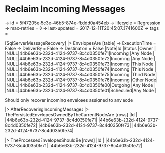# Reclaim Incoming Messages

-> id = 5f47205e-5c3e-46b5-874e-fbddd0a454eb -> lifecycle = Regression -> max-retries = 0 -> last-updated =
2017-12-11T20:45:07.2741600Z -> tags =

[SqlServerMessageRecovery]
|> EnvelopesAre
[table]
-> ExecutionTime = False -> DeliverBy = False -> Destination = False |Note|Id |Status |Owner |
|NULL|44b6e63b-232d-4124-9737-8c4d0350fe71|Incoming |Any Node | |NULL|44b6e63b-232d-4124-9737-8c4d0350fe72|Incoming |Any
Node | |NULL|44b6e63b-232d-4124-9737-8c4d0350fe73|Incoming |This Node |
|NULL|44b6e63b-232d-4124-9737-8c4d0350fe74|Incoming |This Node | |NULL|44b6e63b-232d-4124-9737-8c4d0350fe75|Incoming
|Third Node| |NULL|44b6e63b-232d-4124-9737-8c4d0350fe76|Incoming |Other Node|
|NULL|44b6e63b-232d-4124-9737-8c4d0350fe00|Outgoing |Any Node | |NULL|44b6e63b-232d-4124-9737-8c4d0350fe01|Scheduled|Any
Node |

Should only recover incoming envelopes assigned to any node

|> AfterRecoveringIncomingMessages |> ThePersistedEnvelopesOwnedByTheCurrentNodeAre
[rows]
|Id | |44b6e63b-232d-4124-9737-8c4d0350fe71| |44b6e63b-232d-4124-9737-8c4d0350fe72|
|44b6e63b-232d-4124-9737-8c4d0350fe73| |44b6e63b-232d-4124-9737-8c4d0350fe74|

|> TheProcessedEnvelopesShouldBe
[rows]
|Id | |44b6e63b-232d-4124-9737-8c4d0350fe71| |44b6e63b-232d-4124-9737-8c4d0350fe72|

~~~
